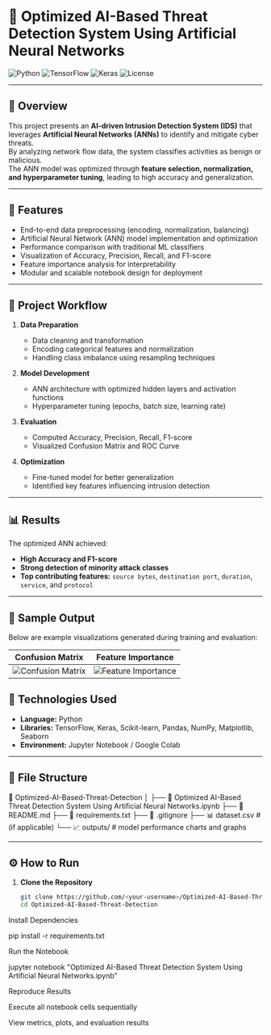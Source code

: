 # 🧠 Optimized AI-Based Threat Detection System Using Artificial Neural Networks

![Python](https://img.shields.io/badge/Python-3.10-blue)
![TensorFlow](https://img.shields.io/badge/TensorFlow-2.x-orange)
![Keras](https://img.shields.io/badge/Keras-DeepLearning-red)
![License](https://img.shields.io/badge/License-MIT-green)

---

## 📘 Overview
This project presents an **AI-driven Intrusion Detection System (IDS)** that leverages **Artificial Neural Networks (ANNs)** to identify and mitigate cyber threats.  
By analyzing network flow data, the system classifies activities as benign or malicious.  
The ANN model was optimized through **feature selection, normalization, and hyperparameter tuning**, leading to high accuracy and generalization.

---

## 🚀 Features
- End-to-end data preprocessing (encoding, normalization, balancing)
- Artificial Neural Network (ANN) model implementation and optimization
- Performance comparison with traditional ML classifiers
- Visualization of Accuracy, Precision, Recall, and F1-score
- Feature importance analysis for interpretability
- Modular and scalable notebook design for deployment

---

## 🧩 Project Workflow
1. **Data Preparation**
   - Data cleaning and transformation  
   - Encoding categorical features and normalization  
   - Handling class imbalance using resampling techniques  

2. **Model Development**
   - ANN architecture with optimized hidden layers and activation functions  
   - Hyperparameter tuning (epochs, batch size, learning rate)  

3. **Evaluation**
   - Computed Accuracy, Precision, Recall, F1-score  
   - Visualized Confusion Matrix and ROC Curve  

4. **Optimization**
   - Fine-tuned model for better generalization  
   - Identified key features influencing intrusion detection  

---

## 📊 Results
The optimized ANN achieved:
- **High Accuracy and F1-score**
- **Strong detection of minority attack classes**
- **Top contributing features:** `source bytes`, `destination port`, `duration`, `service`, and `protocol`

---

## 📸 Sample Output
Below are example visualizations generated during training and evaluation:

| Confusion Matrix | Feature Importance |
|------------------|--------------------|
| ![Confusion Matrix](outputs/confusion_matrix.png) | ![Feature Importance](outputs/feature_importance.png) |

## 🧠 Technologies Used
- **Language:** Python  
- **Libraries:** TensorFlow, Keras, Scikit-learn, Pandas, NumPy, Matplotlib, Seaborn  
- **Environment:** Jupyter Notebook / Google Colab  

---

## 📁 File Structure
📂 Optimized-AI-Based-Threat-Detection
│
├── 📜 Optimized AI-Based Threat Detection System Using Artificial Neural Networks.ipynb
├── 📄 README.md
├── 📄 requirements.txt
├── 📄 .gitignore
├── 📊 dataset.csv # (if applicable)
└── 📈 outputs/ # model performance charts and graphs


---

## ⚙️ How to Run
1. **Clone the Repository**
   ```bash
   git clone https://github.com/<your-username>/Optimized-AI-Based-Threat-Detection.git
   cd Optimized-AI-Based-Threat-Detection


Install Dependencies

pip install -r requirements.txt


Run the Notebook

jupyter notebook "Optimized AI-Based Threat Detection System Using Artificial Neural Networks.ipynb"


Reproduce Results

Execute all notebook cells sequentially

View metrics, plots, and evaluation results
